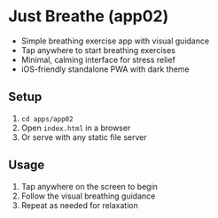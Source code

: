 # Just Breathe (app02)

- Simple breathing exercise app with visual guidance
- Tap anywhere to start breathing exercises
- Minimal, calming interface for stress relief
- iOS-friendly standalone PWA with dark theme

## Setup

1. `cd apps/app02`
2. Open `index.html` in a browser
3. Or serve with any static file server

## Usage

1. Tap anywhere on the screen to begin
2. Follow the visual breathing guidance
3. Repeat as needed for relaxation
